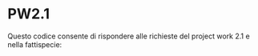 # PW2.1
Questo codice consente di rispondere alle richieste del project work 2.1 e nella fattispecie:
